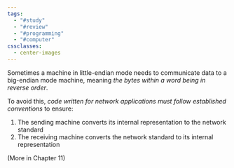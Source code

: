 ```yaml
---
tags:
  - "#study"
  - "#review"
  - "#programming"
  - "#computer"
cssclasses:
  - center-images
---
```

Sometimes a machine in little-endian mode needs to communicate data to a big-endian mode machine, meaning *the bytes within a word being in reverse order*.

To avoid this, *code written for network applications must follow established conventions* to ensure:

1. The sending machine converts its internal representation to the network standard
2. The receiving machine converts the network standard to its internal representation

(More in Chapter 11)

